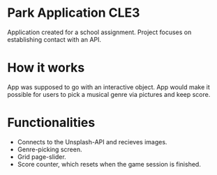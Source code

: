 # Park Application CLE3
Application created for a school assignment. Project focuses on establishing contact with an API. 

# How it works
App was supposed to go with an interactive object. App would make it possible for users to pick a musical genre via pictures and keep score. 

# Functionalities
- Connects to the Unsplash-API and recieves images. 
- Genre-picking screen. 
- Grid page-slider.
- Score counter, which resets when the game session is finished.
